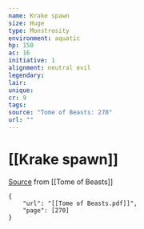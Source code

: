 ```yaml
---
name: Krake spawn
size: Huge
type: Monstrosity
environment: aquatic
hp: 150
ac: 16
initiative: 1
alignment: neutral evil
legendary: 
lair: 
unique: 
cr: 9
tags: 
source: "Tome of Beasts: 270"
url: ""
---
```

# [[Krake spawn]]

[Source](zotero://open-pdf/library/items/ULEQWHJM?page=270) from [[Tome of Beasts]]

```pdf
{
	"url": "[[Tome of Beasts.pdf]]",
	"page": [270]
}
```

